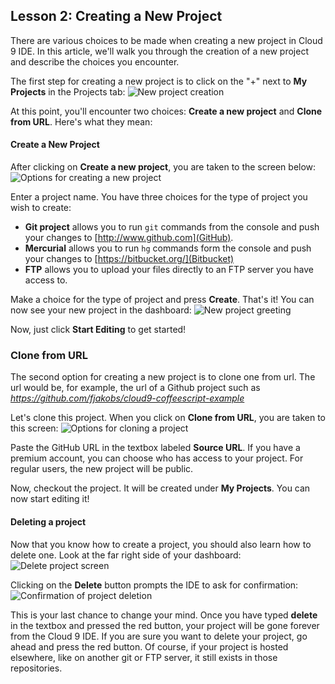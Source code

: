 ## Lesson 2: Creating a New Project

There are various choices to be made when creating a new project in Cloud 9 IDE. In this article, we'll walk you through the creation of a new project and describe the choices you encounter.

The first step for creating a new project is to click on the "+" next to **My Projects** in the Projects tab:
![New project creation](./images/newProject.png)

At this point, you'll encounter two choices: **Create a new project** and **Clone from URL**. Here's what they mean:

#### Create a New Project
After clicking on **Create a new project**, you are taken to the screen below:
![Options for creating a new project](./images/createNewProjectOptions.png)

Enter a project name. You have three choices for the type of project you wish to create:

* **Git project** allows you to run `git` commands from the console and push your changes to [http://www.github.com](GitHub).
* **Mercurial** allows you to run `hg` commands form the console and push your changes to [https://bitbucket.org/](Bitbucket)
* **FTP** allows you to upload your files directly to an FTP server you have access to.


Make a choice for the type of project and press **Create**. That's it! You can now see your new project in the dashboard:
![New project greeting](./images/createdProject.png)

Now, just click **Start Editing** to get started!

### Clone from URL

The second option for creating a new project is to clone one from url. The url would be, for example, the url of a Github project such as *https://github.com/fjakobs/cloud9-coffeescript-example*

Let's clone this project. When you click on **Clone from URL**, you are taken to this screen:
![Options for cloning a project](./images/cloneProjectOptions.png)

Paste the GitHub URL in the textbox labeled **Source URL**. If you have a premium account, you can choose who has access to your project. For regular users, the new project will be public.

Now, checkout the project. It will be created under **My Projects**. You can now start editing it!

#### Deleting a project

Now that you know how to create a project, you should also learn how to delete one. Look at the far right side of your dashboard:
![Delete project screen](./images/deleteProject.png)

Clicking on the **Delete** button prompts the IDE to ask for confirmation:
![Confirmation of project deletion](./images/deleteConfirmation.png)

This is your last chance to change your mind. Once you have typed **delete** in the textbox and pressed the red button, your project will be gone forever from the Cloud 9 IDE. If you are sure you want to delete your project, go ahead and press the red button. Of course, if your project is hosted elsewhere, like on another git or FTP server, it still exists in those repositories.